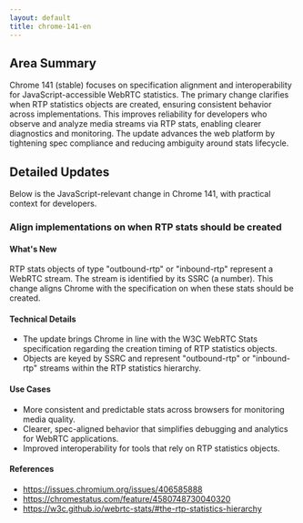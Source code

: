 ```yaml
---
layout: default
title: chrome-141-en
---
```


## Area Summary

Chrome 141 (stable) focuses on specification alignment and interoperability for JavaScript-accessible WebRTC statistics. The primary change clarifies when RTP statistics objects are created, ensuring consistent behavior across implementations. This improves reliability for developers who observe and analyze media streams via RTP stats, enabling clearer diagnostics and monitoring. The update advances the web platform by tightening spec compliance and reducing ambiguity around stats lifecycle.

## Detailed Updates

Below is the JavaScript-relevant change in Chrome 141, with practical context for developers.

### Align implementations on when RTP stats should be created

#### What's New
RTP stats objects of type "outbound-rtp" or "inbound-rtp" represent a WebRTC stream. The stream is identified by its SSRC (a number). This change aligns Chrome with the specification on when these stats should be created.

#### Technical Details
- The update brings Chrome in line with the W3C WebRTC Stats specification regarding the creation timing of RTP statistics objects.
- Objects are keyed by SSRC and represent "outbound-rtp" or "inbound-rtp" streams within the RTP statistics hierarchy.

#### Use Cases
- More consistent and predictable stats across browsers for monitoring media quality.
- Clearer, spec-aligned behavior that simplifies debugging and analytics for WebRTC applications.
- Improved interoperability for tools that rely on RTP statistics objects.

#### References
- https://issues.chromium.org/issues/406585888
- https://chromestatus.com/feature/4580748730040320
- https://w3c.github.io/webrtc-stats/#the-rtp-statistics-hierarchy
